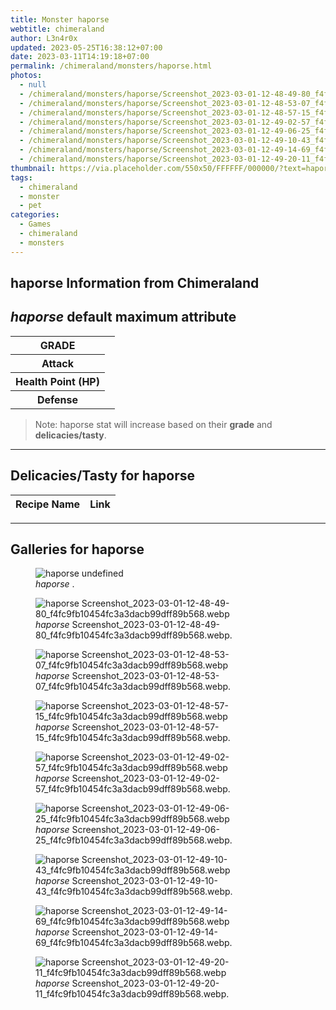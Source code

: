 ```yaml
---
title: Monster haporse
webtitle: chimeraland
author: L3n4r0x
updated: 2023-05-25T16:38:12+07:00
date: 2023-03-11T14:19:18+07:00
permalink: /chimeraland/monsters/haporse.html
photos:
  - null
  - /chimeraland/monsters/haporse/Screenshot_2023-03-01-12-48-49-80_f4fc9fb10454fc3a3dacb99dff89b568.webp
  - /chimeraland/monsters/haporse/Screenshot_2023-03-01-12-48-53-07_f4fc9fb10454fc3a3dacb99dff89b568.webp
  - /chimeraland/monsters/haporse/Screenshot_2023-03-01-12-48-57-15_f4fc9fb10454fc3a3dacb99dff89b568.webp
  - /chimeraland/monsters/haporse/Screenshot_2023-03-01-12-49-02-57_f4fc9fb10454fc3a3dacb99dff89b568.webp
  - /chimeraland/monsters/haporse/Screenshot_2023-03-01-12-49-06-25_f4fc9fb10454fc3a3dacb99dff89b568.webp
  - /chimeraland/monsters/haporse/Screenshot_2023-03-01-12-49-10-43_f4fc9fb10454fc3a3dacb99dff89b568.webp
  - /chimeraland/monsters/haporse/Screenshot_2023-03-01-12-49-14-69_f4fc9fb10454fc3a3dacb99dff89b568.webp
  - /chimeraland/monsters/haporse/Screenshot_2023-03-01-12-49-20-11_f4fc9fb10454fc3a3dacb99dff89b568.webp
thumbnail: https://via.placeholder.com/550x50/FFFFFF/000000/?text=haporse
tags:
  - chimeraland
  - monster
  - pet
categories:
  - Games
  - chimeraland
  - monsters
---
```


<link
  rel="stylesheet"
  href="https://rawcdn.githack.com/dimaslanjaka/Web-Manajemen/870a349/css/bootstrap-5-3-0-alpha3-wrapper.css"
/>
<section id="bootstrap-wrapper">
  <div data-bs-theme="dark">
    <h2>haporse Information from Chimeraland</h2>
    <h2 id="attribute"><i>haporse</i> default maximum attribute</h2>
    <div class="row">
      <div class="col mb-2">
        <div class="card">
          <div class="card-body">
            <table>
              <tr>
                <th>GRADE</th>
                <td><br /></td>
              </tr>
              <tr>
                <th>Attack</th>
                <td></td>
              </tr>
              <tr>
                <th>Health Point (HP)</th>
                <td></td>
              </tr>
              <tr>
                <th>Defense</th>
                <td></td>
              </tr>
            </table>
          </div>
        </div>
      </div>
    </div>
    <blockquote class="bd-callout bd-callout-warning">
      Note: haporse stat will increase based on their <b>grade</b> and
      <b>delicacies/tasty</b>.
    </blockquote>
    <hr />
    <h2 id="delicacies">Delicacies/Tasty for haporse</h2>
    <div class="card">
      <div class="card-body">
        <div class="table-responsive">
          <table class="table table-striped">
            <thead>
              <tr>
                <th>Recipe Name</th>
                <th>Link</th>
              </tr>
            </thead>
            <tbody></tbody>
          </table>
        </div>
      </div>
    </div>
    <hr />
    <div id="gallery">
      <h2>Galleries for haporse</h2>
      <div class="row">
        <div class="col-lg-6 col-12">
          <figure>
            <img
              src="https://www.webmanajemen.com/undefined"
              alt="haporse undefined"
            />
            <figcaption style="word-wrap: break-word">
              <i>haporse</i> .
            </figcaption>
          </figure>
        </div>
        <div class="col-lg-6 col-12">
          <figure>
            <img
              src="https://www.webmanajemen.com/chimeraland/monsters/haporse/Screenshot_2023-03-01-12-48-49-80_f4fc9fb10454fc3a3dacb99dff89b568.webp"
              alt="haporse Screenshot_2023-03-01-12-48-49-80_f4fc9fb10454fc3a3dacb99dff89b568.webp"
            />
            <figcaption style="word-wrap: break-word">
              <i>haporse</i>
              Screenshot_2023-03-01-12-48-49-80_f4fc9fb10454fc3a3dacb99dff89b568.webp.
            </figcaption>
          </figure>
        </div>
        <div class="col-lg-6 col-12">
          <figure>
            <img
              src="https://www.webmanajemen.com/chimeraland/monsters/haporse/Screenshot_2023-03-01-12-48-53-07_f4fc9fb10454fc3a3dacb99dff89b568.webp"
              alt="haporse Screenshot_2023-03-01-12-48-53-07_f4fc9fb10454fc3a3dacb99dff89b568.webp"
            />
            <figcaption style="word-wrap: break-word">
              <i>haporse</i>
              Screenshot_2023-03-01-12-48-53-07_f4fc9fb10454fc3a3dacb99dff89b568.webp.
            </figcaption>
          </figure>
        </div>
        <div class="col-lg-6 col-12">
          <figure>
            <img
              src="https://www.webmanajemen.com/chimeraland/monsters/haporse/Screenshot_2023-03-01-12-48-57-15_f4fc9fb10454fc3a3dacb99dff89b568.webp"
              alt="haporse Screenshot_2023-03-01-12-48-57-15_f4fc9fb10454fc3a3dacb99dff89b568.webp"
            />
            <figcaption style="word-wrap: break-word">
              <i>haporse</i>
              Screenshot_2023-03-01-12-48-57-15_f4fc9fb10454fc3a3dacb99dff89b568.webp.
            </figcaption>
          </figure>
        </div>
        <div class="col-lg-6 col-12">
          <figure>
            <img
              src="https://www.webmanajemen.com/chimeraland/monsters/haporse/Screenshot_2023-03-01-12-49-02-57_f4fc9fb10454fc3a3dacb99dff89b568.webp"
              alt="haporse Screenshot_2023-03-01-12-49-02-57_f4fc9fb10454fc3a3dacb99dff89b568.webp"
            />
            <figcaption style="word-wrap: break-word">
              <i>haporse</i>
              Screenshot_2023-03-01-12-49-02-57_f4fc9fb10454fc3a3dacb99dff89b568.webp.
            </figcaption>
          </figure>
        </div>
        <div class="col-lg-6 col-12">
          <figure>
            <img
              src="https://www.webmanajemen.com/chimeraland/monsters/haporse/Screenshot_2023-03-01-12-49-06-25_f4fc9fb10454fc3a3dacb99dff89b568.webp"
              alt="haporse Screenshot_2023-03-01-12-49-06-25_f4fc9fb10454fc3a3dacb99dff89b568.webp"
            />
            <figcaption style="word-wrap: break-word">
              <i>haporse</i>
              Screenshot_2023-03-01-12-49-06-25_f4fc9fb10454fc3a3dacb99dff89b568.webp.
            </figcaption>
          </figure>
        </div>
        <div class="col-lg-6 col-12">
          <figure>
            <img
              src="https://www.webmanajemen.com/chimeraland/monsters/haporse/Screenshot_2023-03-01-12-49-10-43_f4fc9fb10454fc3a3dacb99dff89b568.webp"
              alt="haporse Screenshot_2023-03-01-12-49-10-43_f4fc9fb10454fc3a3dacb99dff89b568.webp"
            />
            <figcaption style="word-wrap: break-word">
              <i>haporse</i>
              Screenshot_2023-03-01-12-49-10-43_f4fc9fb10454fc3a3dacb99dff89b568.webp.
            </figcaption>
          </figure>
        </div>
        <div class="col-lg-6 col-12">
          <figure>
            <img
              src="https://www.webmanajemen.com/chimeraland/monsters/haporse/Screenshot_2023-03-01-12-49-14-69_f4fc9fb10454fc3a3dacb99dff89b568.webp"
              alt="haporse Screenshot_2023-03-01-12-49-14-69_f4fc9fb10454fc3a3dacb99dff89b568.webp"
            />
            <figcaption style="word-wrap: break-word">
              <i>haporse</i>
              Screenshot_2023-03-01-12-49-14-69_f4fc9fb10454fc3a3dacb99dff89b568.webp.
            </figcaption>
          </figure>
        </div>
        <div class="col-lg-6 col-12">
          <figure>
            <img
              src="https://www.webmanajemen.com/chimeraland/monsters/haporse/Screenshot_2023-03-01-12-49-20-11_f4fc9fb10454fc3a3dacb99dff89b568.webp"
              alt="haporse Screenshot_2023-03-01-12-49-20-11_f4fc9fb10454fc3a3dacb99dff89b568.webp"
            />
            <figcaption style="word-wrap: break-word">
              <i>haporse</i>
              Screenshot_2023-03-01-12-49-20-11_f4fc9fb10454fc3a3dacb99dff89b568.webp.
            </figcaption>
          </figure>
        </div>
      </div>
    </div>
  </div>
</section>